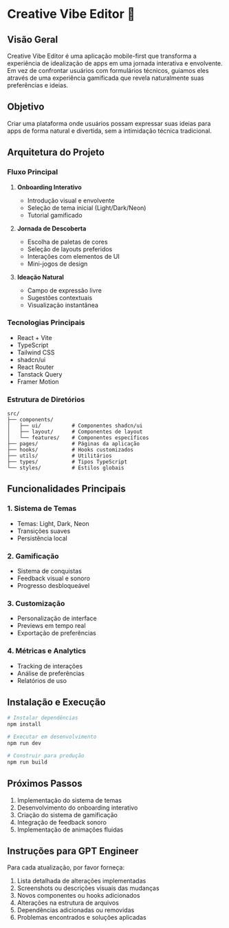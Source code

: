 # Creative Vibe Editor 🎨

## Visão Geral
Creative Vibe Editor é uma aplicação mobile-first que transforma a experiência de idealização de apps em uma jornada interativa e envolvente. Em vez de confrontar usuários com formulários técnicos, guiamos eles através de uma experiência gamificada que revela naturalmente suas preferências e ideias.

## Objetivo
Criar uma plataforma onde usuários possam expressar suas ideias para apps de forma natural e divertida, sem a intimidação técnica tradicional.

## Arquitetura do Projeto

### Fluxo Principal
1. **Onboarding Interativo**
   - Introdução visual e envolvente
   - Seleção de tema inicial (Light/Dark/Neon)
   - Tutorial gamificado

2. **Jornada de Descoberta**
   - Escolha de paletas de cores
   - Seleção de layouts preferidos
   - Interações com elementos de UI
   - Mini-jogos de design

3. **Ideação Natural**
   - Campo de expressão livre
   - Sugestões contextuais
   - Visualização instantânea

### Tecnologias Principais
- React + Vite
- TypeScript
- Tailwind CSS
- shadcn/ui
- React Router
- Tanstack Query
- Framer Motion

### Estrutura de Diretórios
```
src/
├── components/
│   ├── ui/          # Componentes shadcn/ui
│   ├── layout/      # Componentes de layout
│   └── features/    # Componentes específicos
├── pages/           # Páginas da aplicação
├── hooks/           # Hooks customizados
├── utils/           # Utilitários
├── types/           # Tipos TypeScript
└── styles/          # Estilos globais
```

## Funcionalidades Principais

### 1. Sistema de Temas
- Temas: Light, Dark, Neon
- Transições suaves
- Persistência local

### 2. Gamificação
- Sistema de conquistas
- Feedback visual e sonoro
- Progresso desbloqueável

### 3. Customização
- Personalização de interface
- Previews em tempo real
- Exportação de preferências

### 4. Métricas e Analytics
- Tracking de interações
- Análise de preferências
- Relatórios de uso

## Instalação e Execução

```bash
# Instalar dependências
npm install

# Executar em desenvolvimento
npm run dev

# Construir para produção
npm run build
```

## Próximos Passos
1. Implementação do sistema de temas
2. Desenvolvimento do onboarding interativo
3. Criação do sistema de gamificação
4. Integração de feedback sonoro
5. Implementação de animações fluidas

## Instruções para GPT Engineer

Para cada atualização, por favor forneça:
1. Lista detalhada de alterações implementadas
2. Screenshots ou descrições visuais das mudanças
3. Novos componentes ou hooks adicionados
4. Alterações na estrutura de arquivos
5. Dependências adicionadas ou removidas
6. Problemas encontrados e soluções aplicadas